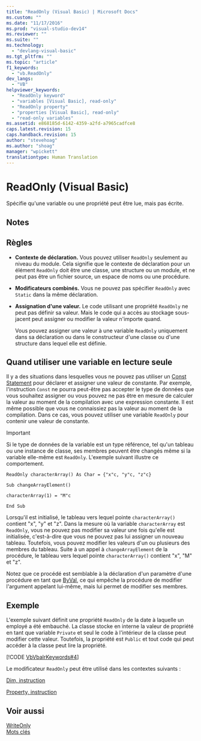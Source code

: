 ```yaml
---
title: "ReadOnly (Visual Basic) | Microsoft Docs"
ms.custom: ""
ms.date: "11/17/2016"
ms.prod: "visual-studio-dev14"
ms.reviewer: ""
ms.suite: ""
ms.technology: 
  - "devlang-visual-basic"
ms.tgt_pltfrm: ""
ms.topic: "article"
f1_keywords: 
  - "vb.ReadOnly"
dev_langs: 
  - "VB"
helpviewer_keywords: 
  - "ReadOnly keyword"
  - "variables [Visual Basic], read-only"
  - "ReadOnly property"
  - "properties [Visual Basic], read-only"
  - "read-only variables"
ms.assetid: e868185d-6142-4359-a2fd-a7965cadfce8
caps.latest.revision: 15
caps.handback.revision: 15
author: "stevehoag"
ms.author: "shoag"
manager: "wpickett"
translationtype: Human Translation
---
```

# ReadOnly (Visual Basic)
Spécifie qu'une variable ou une propriété peut être lue, mais pas écrite.  
  
## Notes  
  
## Règles  
  
-   **Contexte de déclaration.** Vous pouvez utiliser `ReadOnly` seulement au niveau du module.  Cela signifie que le contexte de déclaration pour un élément `ReadOnly` doit être une classe, une structure ou un module, et ne peut pas être un fichier source, un espace de noms ou une procédure.  
  
-   **Modificateurs combinés.** Vous ne pouvez pas spécifier `ReadOnly` avec `Static` dans la même déclaration.  
  
-   **Assignation d'une valeur.** Le code utilisant une propriété `ReadOnly` ne peut pas définir sa valeur.  Mais le code qui a accès au stockage sous\-jacent peut assigner ou modifier la valeur n'importe quand.  
  
     Vous pouvez assigner une valeur à une variable `ReadOnly` uniquement dans sa déclaration ou dans le constructeur d'une classe ou d'une structure dans lequel elle est définie.  
  
## Quand utiliser une variable en lecture seule  
 Il y a des situations dans lesquelles vous ne pouvez pas utiliser un [Const Statement](../../../visual-basic/language-reference/statements/const-statement.md) pour déclarer et assigner une valeur de constante.  Par exemple, l'instruction `Const` ne pourra peut\-être pas accepter le type de données que vous souhaitez assigner ou vous pouvez ne pas être en mesure de calculer la valeur au moment de la compilation avec une expression constante.  Il est même possible que vous ne connaissiez pas la valeur au moment de la compilation.  Dans ce cas, vous pouvez utiliser une variable `ReadOnly` pour contenir une valeur de constante.  
  
> [!IMPORTANT]
>  Si le type de données de la variable est un type référence, tel qu'un tableau ou une instance de classe, ses membres peuvent être changés même si la variable elle\-même est `ReadOnly`.  L'exemple suivant illustre ce comportement.  
  
 `ReadOnly characterArray() As Char = {"x"c, "y"c, "z"c}`  
  
 `Sub changeArrayElement()`  
  
 `characterArray(1) = "M"c`  
  
 `End Sub`  
  
 Lorsqu'il est initialisé, le tableau vers lequel pointe `characterArray()` contient "x", "y" et "z".  Dans la mesure où la variable `characterArray` est `ReadOnly`, vous ne pouvez pas modifier sa valeur une fois qu'elle est initialisée, c'est\-à\-dire que vous ne pouvez pas lui assigner un nouveau tableau.  Toutefois, vous pouvez modifier les valeurs d'un ou plusieurs des membres du tableau.  Suite à un appel à `changeArrayElement` de la procédure, le tableau vers lequel pointe `characterArray()` contient "x", "M" et "z".  
  
 Notez que ce procédé est semblable à la déclaration d'un paramètre d'une procédure en tant que [ByVal](../../../visual-basic/language-reference/modifiers/byval.md), ce qui empêche la procédure de modifier l'argument appelant lui\-même, mais lui permet de modifier ses membres.  
  
## Exemple  
 L'exemple suivant définit une propriété `ReadOnly` de la date à laquelle un employé a été embauché.  La classe stocke en interne la valeur de propriété en tant que variable `Private` et seul le code à l'intérieur de la classe peut modifier cette valeur.  Toutefois, la propriété est `Public` et tout code qui peut accéder à la classe peut lire la propriété.  
  
 [!CODE [VbVbalrKeywords#4](../CodeSnippet/VS_Snippets_VBCSharp/VbVbalrKeywords#4)]  
  
 Le modificateur `ReadOnly` peut être utilisé dans les contextes suivants :  
  
 [Dim, instruction](../../../visual-basic/language-reference/statements/dim-statement.md)  
  
 [Property, instruction](../../../visual-basic/language-reference/statements/property-statement.md)  
  
## Voir aussi  
 [WriteOnly](../../../visual-basic/language-reference/modifiers/writeonly.md)   
 [Mots clés](../../../visual-basic/language-reference/keywords/index.md)